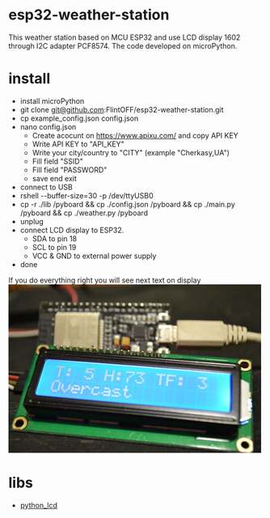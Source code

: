 # esp32-weather-station
This weather station based on MCU ESP32 and use LCD display 1602 through I2C adapter PCF8574.
The code developed on microPython.

# install
* install microPython
* git clone git@github.com:FlintOFF/esp32-weather-station.git
* cp example_config.json config.json
* nano config.json
  * Create acocunt on https://www.apixu.com/ and copy API KEY
  * Write API KEY to "API_KEY"
  * Write your city/country to "CITY" (example "Cherkasy,UA")
  * Fill field "SSID"
  * Fill field "PASSWORD"
  * save end exit
* connect to USB
* rshell --buffer-size=30 -p /dev/ttyUSB0
* cp -r ./lib /pyboard && cp ./config.json /pyboard && cp ./main.py /pyboard && cp ./weather.py /pyboard
* unplug
* connect LCD display to ESP32. 
  * SDA to pin 18
  * SCL to pin 19
  * VCC & GND to external power supply
* done

If you do everything right you will see next text on display
![esp32+lcd](assets/images/esp_and_lcd.jpg)

# libs
* [python_lcd](https://github.com/dhylands/python_lcd)
